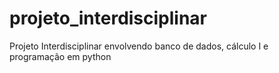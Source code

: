 # projeto_interdisciplinar
Projeto Interdisciplinar envolvendo banco de dados, cálculo I e programação em python
